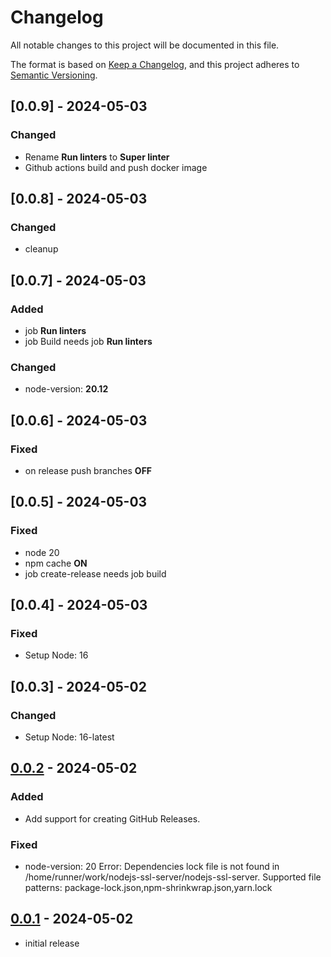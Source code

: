 # Changelog

All notable changes to this project will be documented in this file.

The format is based on [Keep a Changelog],
and this project adheres to [Semantic Versioning].



## [0.0.9] - 2024-05-03
### Changed
- Rename **Run linters** to **Super linter**
- Github actions build and push docker image

## [0.0.8] - 2024-05-03
### Changed
- cleanup

## [0.0.7] - 2024-05-03
### Added
- job **Run linters**
- job Build needs job **Run linters**

### Changed
- node-version: **20.12**

## [0.0.6] - 2024-05-03
### Fixed
- on release push branches **OFF**

## [0.0.5] - 2024-05-03
### Fixed
- node 20
- npm cache **ON**
- job create-release needs job build

## [0.0.4] - 2024-05-03
### Fixed
- Setup Node: 16

## [0.0.3] - 2024-05-02
### Changed
- Setup Node: 16-latest

## [0.0.2] - 2024-05-02
### Added
- Add support for creating GitHub Releases.
### Fixed
- node-version: 20
  Error: Dependencies lock file is not found in /home/runner/work/nodejs-ssl-server/nodejs-ssl-server. 
  Supported file patterns: package-lock.json,npm-shrinkwrap.json,yarn.lock

## [0.0.1] - 2024-05-02
- initial release

<!-- Links -->
[keep a changelog]: https://keepachangelog.com/en/1.0.0/
[semantic versioning]: https://semver.org/spec/v2.0.0.html

<!-- Versions -->
[0.0.2]: https://github.com/Author/Repository/compare/v0.0.1...v0.0.2
[0.0.1]: https://github.com/Author/Repository/releases/tag/v0.0.1

